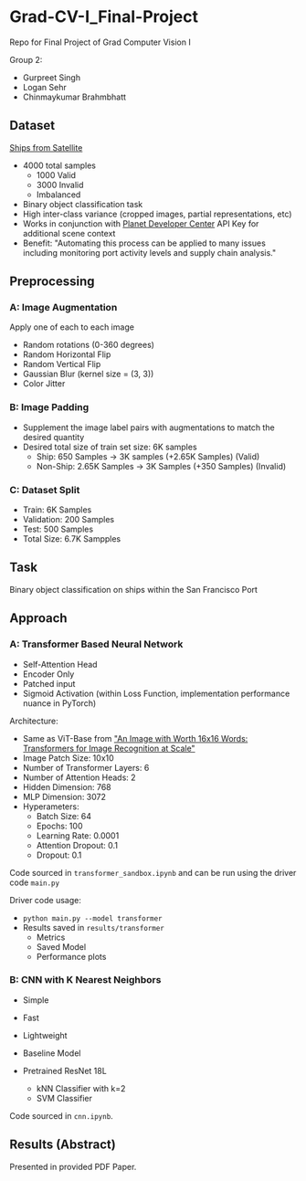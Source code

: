 # Grad-CV-I_Final-Project
Repo for Final Project of Grad Computer Vision I

Group 2: 
- Gurpreet Singh 
- Logan Sehr 
- Chinmaykumar Brahmbhatt

## Dataset
[Ships from Satellite](https://www.kaggle.com/datasets/rhammell/ships-in-satellite-imagery)
- 4000 total samples
    - 1000 Valid
    - 3000 Invalid
    - Imbalanced
- Binary object classification task
- High inter-class variance (cropped images, partial representations, etc)
- Works in conjunction with [Planet Developer Center](https://developers.planet.com/) API Key for additional scene context
- Benefit: "Automating this process can be applied to many issues including monitoring port activity levels and supply chain analysis."

## Preprocessing
### A: Image Augmentation
Apply one of each to each image
- Random rotations (0-360 degrees)
- Random Horizontal Flip
- Random Vertical Flip
- Gaussian Blur (kernel size = (3, 3))
- Color Jitter

### B: Image Padding
- Supplement the image label pairs with augmentations to match the desired quantity
- Desired total size of train set size: 6K samples
  - Ship: 650 Samples $\rightarrow$ 3K samples (+2.65K Samples)  (Valid)
  - Non-Ship: 2.65K Samples $\rightarrow$ 3K Samples (+350 Samples) (Invalid)

### C: Dataset Split
- Train: 6K Samples
- Validation: 200 Samples
- Test: 500 Samples 
- Total Size: 6.7K Sampples

## Task
Binary object classification on ships within the San Francisco Port

## Approach

### A: Transformer Based Neural Network
- Self-Attention Head
- Encoder Only 
- Patched input 
- Sigmoid Activation (within Loss Function, implementation performance nuance in PyTorch)

Architecture:
- Same as ViT-Base from ["An Image with Worth 16x16 Words: Transformers for Image Recognition at Scale"](https://arxiv.org/pdf/2010.11929)
- Image Patch Size: 10x10
- Number of Transformer Layers: 6
- Number of Attention Heads: 2
- Hidden Dimension: 768
- MLP Dimension: 3072
- Hyperameters:
  - Batch Size: 64
  - Epochs: 100
  - Learning Rate: 0.0001
  - Attention Dropout: 0.1
  - Dropout: 0.1

Code sourced in `transformer_sandbox.ipynb` and can be run using the driver code `main.py`

Driver code usage:
  - `python main.py --model transformer`
  - Results saved in `results/transformer`
    - Metrics
    - Saved Model
    - Performance plots

### B: CNN with K Nearest Neighbors 
- Simple
- Fast
- Lightweight
- Baseline Model

- Pretrained ResNet 18L
  - kNN Classifier with k=2
  - SVM Classifier

Code sourced in `cnn.ipynb`.

## Results (Abstract)
Presented in provided PDF Paper.